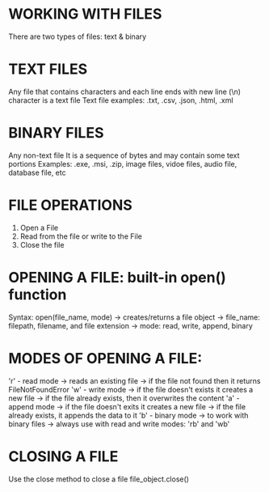 # WORKING WITH FILES
There are two types of files: text & binary

# TEXT FILES
Any file that contains characters and each line ends with new line (\n) character is a text file
Text file examples: .txt, .csv, .json, .html, .xml

# BINARY FILES
Any non-text file
It is a sequence of bytes and may contain some text portions
Examples: .exe, .msi, .zip, image files, vidoe files, audio file, database file, etc

# FILE OPERATIONS
1. Open a File
2. Read from the file or write to the File
3. Close the file

# OPENING A FILE: built-in open() function
Syntax:
    open(file_name, mode)
        -> creates/returns a file object
        -> file_name: filepath, filename, and file extension
        -> mode: read, write, append, binary

# MODES OF OPENING A FILE:
'r' - read mode
    -> reads an existing file
    -> if the file not found then it returns FileNotFoundError
'w' - write mode
    -> if the file doesn't exists it creates a new file
    -> if the file already exists, then it overwrites the content
'a' - append mode
    -> if the file doesn't exits it creates a new file
    -> if the file already exists, it appends the data to it
'b' - binary mode
    -> to work with binary files
    -> always use with read and write modes: 'rb' and 'wb'


# CLOSING A FILE
Use the close method to close a file
file_object.close()